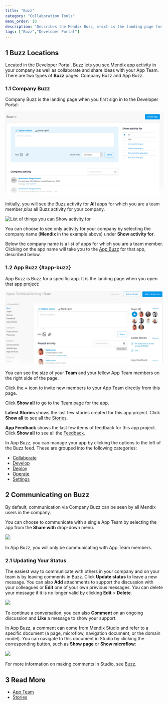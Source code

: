 ```yaml
---
title: "Buzz"
category: "Collaboration Tools"
menu_order: 10
description: "Describes the Mendix Buzz, which is the landing page for a Mendix app project."
tags: ["Buzz","Developer Portal"]
---
```


## 1 Buzz Locations

Located in the Developer Portal, Buzz lets you see Mendix app activity in your company as well as collaborate and share ideas with your App Team. There are two types of **Buzz** pages: Company Buzz and App Buzz.

### 1.1 Company Buzz

Company Buzz is the landing page when you first sign in to the Developer Portal:

![](attachments/buzz.png)

Initially, you will see the Buzz activity for **All** apps for which you are a team member *plus* all Buzz activity for your company.

![List of things you can Show activity for](attachments/buzz-show-activity.png)

You can choose to see only activity for your company by selecting the company name (**Mendix** in the example above) under **Show activity for**.

Below the company name is a list of apps for which you are a team member. Clicking on the app name will take you to the [App Buzz](#app-buzz) for that app, described below.

### 1.2 App Buzz {#app-buzz}

App Buzz is Buzz for a specific app. It is the landing page when you open that app project:

![](attachments/app-buzz.jpg)

You can see the size of your **Team** and your fellow App Team members on the right side of the page.

Click the **+** icon to invite new members to your App Team directly from this page.

Click **Show all** to go to the [Team](team) page for the app.

**Latest Stories** shows the last few stories created for this app project. Click **Show all** to see all the [Stories](stories).

**App Feedback** shows the last few items of feedback for this app project. Click **Show all** to see all the [Feedback](feedback).

In App Buzz, you can manage your app by clicking the options to the left of the Buzz feed. These are grouped into the following categories:

* [Collaborate](index)
* [Develop](/developerportal/develop/index)
* [Deploy](/developerportal/deploy/index)
* [Operate](/developerportal/operate/index)
* [Settings](/developerportal/settings/index)

## 2 Communicating on Buzz

By default, communication via Company Buzz can be seen by all Mendix users in the company.

You can choose to communicate with a single App Team by selecting the app from the **Share with** drop-down menu.

![](attachments/buzz-share-with.png)

In App Buzz, you will only be communicating with App Team members.

### 2.1 Updating Your Status

The easiest way to communicate with others in your company and on your team is by leaving comments in Buzz. Click **Update status** to leave a new message. You can also **Add** attachments to support the discussion with your colleagues or **Edit** one of your own previous messages. You can delete your message if it is no longer valid by clicking **Edit** > **Delete**. 

![](attachments/update-status.png)

To continue a conversation, you can also **Comment** on an ongoing discussion and **Like** a message to show your support.

In App Buzz, a comment can come from Mendix Studio and refer to a specific document (a page, microflow, navigation document, or the domain model). You can navigate to this document in Studio by clicking the corresponding button, such as **Show page** or **Show microflow**:

![](attachments/show-document.png)

For more information on making comments in Studio, see [Buzz](/studio/collaboration-buzz).  

## 3 Read More

* [App Team](team)
* [Stories](stories)
